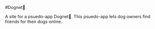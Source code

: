 #Dognet🐶

A site for a psuedo-app Dognet🐶.
This psuedo-app lets dog owners find friends for their dogs online.
